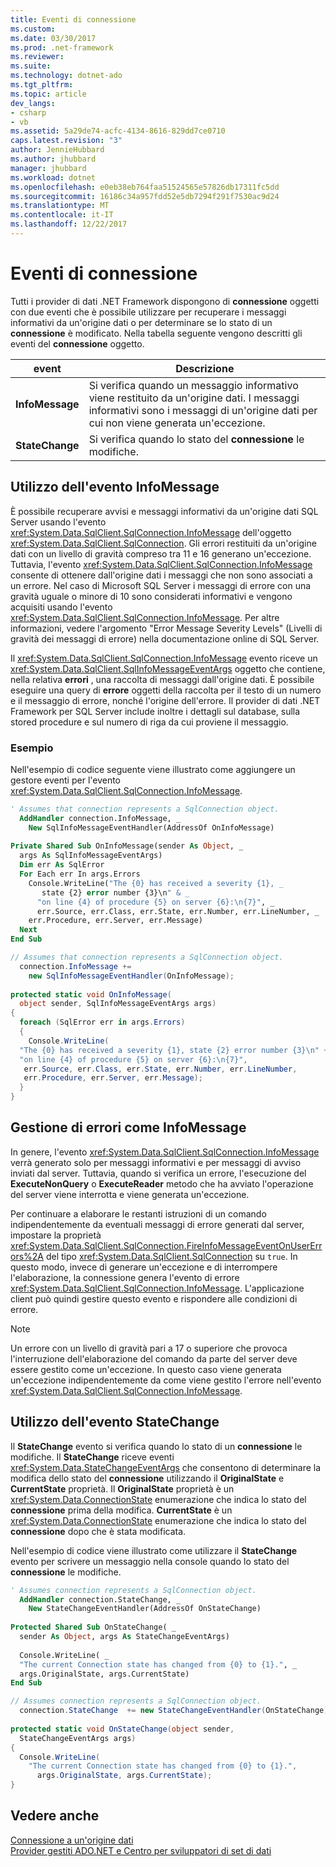 ```yaml
---
title: Eventi di connessione
ms.custom: 
ms.date: 03/30/2017
ms.prod: .net-framework
ms.reviewer: 
ms.suite: 
ms.technology: dotnet-ado
ms.tgt_pltfrm: 
ms.topic: article
dev_langs:
- csharp
- vb
ms.assetid: 5a29de74-acfc-4134-8616-829dd7ce0710
caps.latest.revision: "3"
author: JennieHubbard
ms.author: jhubbard
manager: jhubbard
ms.workload: dotnet
ms.openlocfilehash: e0eb38eb764faa51524565e57826db17311fc5dd
ms.sourcegitcommit: 16186c34a957fdd52e5db7294f291f7530ac9d24
ms.translationtype: MT
ms.contentlocale: it-IT
ms.lasthandoff: 12/22/2017
---
```

# <a name="connection-events"></a>Eventi di connessione
Tutti i provider di dati .NET Framework dispongono di **connessione** oggetti con due eventi che è possibile utilizzare per recuperare i messaggi informativi da un'origine dati o per determinare se lo stato di un **connessione** è modificato. Nella tabella seguente vengono descritti gli eventi del **connessione** oggetto.  
  
|event|Descrizione|  
|-----------|-----------------|  
|**InfoMessage**|Si verifica quando un messaggio informativo viene restituito da un'origine dati. I messaggi informativi sono i messaggi di un'origine dati per cui non viene generata un'eccezione.|  
|**StateChange**|Si verifica quando lo stato del **connessione** le modifiche.|  
  
## <a name="working-with-the-infomessage-event"></a>Utilizzo dell'evento InfoMessage  
 È possibile recuperare avvisi e messaggi informativi da un'origine dati SQL Server usando l'evento <xref:System.Data.SqlClient.SqlConnection.InfoMessage> dell'oggetto <xref:System.Data.SqlClient.SqlConnection>. Gli errori restituiti da un'origine dati con un livello di gravità compreso tra 11 e 16 generano un'eccezione. Tuttavia, l'evento <xref:System.Data.SqlClient.SqlConnection.InfoMessage> consente di ottenere dall'origine dati i messaggi che non sono associati a un errore. Nel caso di Microsoft SQL Server i messaggi di errore con una gravità uguale o minore di 10 sono considerati informativi e vengono acquisiti usando l'evento <xref:System.Data.SqlClient.SqlConnection.InfoMessage>. Per altre informazioni, vedere l'argomento "Error Message Severity Levels" (Livelli di gravità dei messaggi di errore) nella documentazione online di SQL Server.  
  
 Il <xref:System.Data.SqlClient.SqlConnection.InfoMessage> evento riceve un <xref:System.Data.SqlClient.SqlInfoMessageEventArgs> oggetto che contiene, nella relativa **errori** , una raccolta di messaggi dall'origine dati. È possibile eseguire una query di **errore** oggetti della raccolta per il testo di un numero e il messaggio di errore, nonché l'origine dell'errore. Il provider di dati .NET Framework per SQL Server include inoltre i dettagli sul database, sulla stored procedure e sul numero di riga da cui proviene il messaggio.  
  
### <a name="example"></a>Esempio  
 Nell'esempio di codice seguente viene illustrato come aggiungere un gestore eventi per l'evento <xref:System.Data.SqlClient.SqlConnection.InfoMessage>.  
  
```vb  
' Assumes that connection represents a SqlConnection object.  
  AddHandler connection.InfoMessage, _  
    New SqlInfoMessageEventHandler(AddressOf OnInfoMessage)  
  
Private Shared Sub OnInfoMessage(sender As Object, _  
  args As SqlInfoMessageEventArgs)  
  Dim err As SqlError  
  For Each err In args.Errors  
    Console.WriteLine("The {0} has received a severity {1}, _  
       state {2} error number {3}\n" & _  
      "on line {4} of procedure {5} on server {6}:\n{7}", _  
      err.Source, err.Class, err.State, err.Number, err.LineNumber, _  
    err.Procedure, err.Server, err.Message)  
  Next  
End Sub  
```  
  
```csharp  
// Assumes that connection represents a SqlConnection object.  
  connection.InfoMessage +=   
    new SqlInfoMessageEventHandler(OnInfoMessage);  
  
protected static void OnInfoMessage(  
  object sender, SqlInfoMessageEventArgs args)  
{  
  foreach (SqlError err in args.Errors)  
  {  
    Console.WriteLine(  
  "The {0} has received a severity {1}, state {2} error number {3}\n" +  
  "on line {4} of procedure {5} on server {6}:\n{7}",  
   err.Source, err.Class, err.State, err.Number, err.LineNumber,   
   err.Procedure, err.Server, err.Message);  
  }  
}  
```  
  
## <a name="handling-errors-as-infomessages"></a>Gestione di errori come InfoMessage  
 In genere, l'evento <xref:System.Data.SqlClient.SqlConnection.InfoMessage> verrà generato solo per messaggi informativi e per messaggi di avviso inviati dal server. Tuttavia, quando si verifica un errore, l'esecuzione del **ExecuteNonQuery** o **ExecuteReader** metodo che ha avviato l'operazione del server viene interrotta e viene generata un'eccezione.  
  
 Per continuare a elaborare le restanti istruzioni di un comando indipendentemente da eventuali messaggi di errore generati dal server, impostare la proprietà <xref:System.Data.SqlClient.SqlConnection.FireInfoMessageEventOnUserErrors%2A> del tipo <xref:System.Data.SqlClient.SqlConnection> su `true`. In questo modo, invece di generare un'eccezione e di interrompere l'elaborazione, la connessione genera l'evento di errore <xref:System.Data.SqlClient.SqlConnection.InfoMessage>. L'applicazione client può quindi gestire questo evento e rispondere alle condizioni di errore.  
  
> [!NOTE]
>  Un errore con un livello di gravità pari a 17 o superiore che provoca l'interruzione dell'elaborazione del comando da parte del server deve essere gestito come un'eccezione. In questo caso viene generata un'eccezione indipendentemente da come viene gestito l'errore nell'evento <xref:System.Data.SqlClient.SqlConnection.InfoMessage>.  
  
## <a name="working-with-the-statechange-event"></a>Utilizzo dell'evento StateChange  
 Il **StateChange** evento si verifica quando lo stato di un **connessione** le modifiche. Il **StateChange** riceve eventi <xref:System.Data.StateChangeEventArgs> che consentono di determinare la modifica dello stato del **connessione** utilizzando il **OriginalState** e **CurrentState** proprietà. Il **OriginalState** proprietà è un <xref:System.Data.ConnectionState> enumerazione che indica lo stato del **connessione** prima della modifica. **CurrentState** è un <xref:System.Data.ConnectionState> enumerazione che indica lo stato del **connessione** dopo che è stata modificata.  
  
 Nell'esempio di codice viene illustrato come utilizzare il **StateChange** evento per scrivere un messaggio nella console quando lo stato del **connessione** le modifiche.  
  
```vb  
' Assumes connection represents a SqlConnection object.  
  AddHandler connection.StateChange, _  
    New StateChangeEventHandler(AddressOf OnStateChange)  
  
Protected Shared Sub OnStateChange( _  
  sender As Object, args As StateChangeEventArgs)  
  
  Console.WriteLine( _  
  "The current Connection state has changed from {0} to {1}.", _  
  args.OriginalState, args.CurrentState)  
End Sub  
```  
  
```csharp  
// Assumes connection represents a SqlConnection object.  
  connection.StateChange  += new StateChangeEventHandler(OnStateChange);  
  
protected static void OnStateChange(object sender,   
  StateChangeEventArgs args)  
{  
  Console.WriteLine(  
    "The current Connection state has changed from {0} to {1}.",  
      args.OriginalState, args.CurrentState);  
}  
```  
  
## <a name="see-also"></a>Vedere anche  
 [Connessione a un'origine dati](../../../../docs/framework/data/adonet/connecting-to-a-data-source.md)  
 [Provider gestiti ADO.NET e Centro per sviluppatori di set di dati](http://go.microsoft.com/fwlink/?LinkId=217917)
